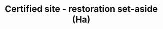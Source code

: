 ---
title: 'Certified site - restoration set-aside (Ha)'
field: 'is.certifiedSite.restorationSetAside'
slug: 'certified-resource-restoration-set-aside'
required: False
policy: 'Free value. Single value only.'
---